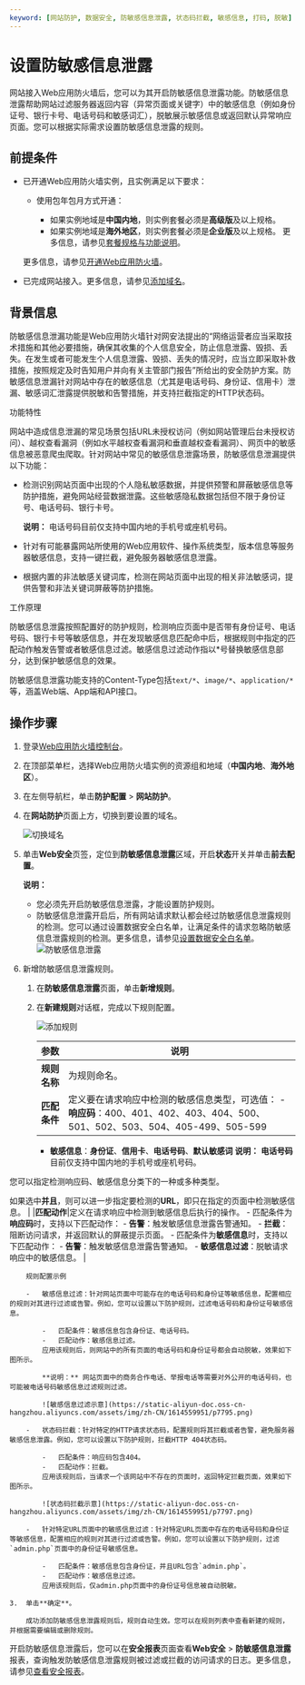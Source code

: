 ```yaml
---
keyword: [网站防护, 数据安全, 防敏感信息泄露, 状态码拦截, 敏感信息, 打码, 脱敏]
---
```


# 设置防敏感信息泄露

网站接入Web应用防火墙后，您可以为其开启防敏感信息泄露功能。防敏感信息泄露帮助网站过滤服务器返回内容（异常页面或关键字）中的敏感信息（例如身份证号、银行卡号、电话号码和敏感词汇），脱敏展示敏感信息或返回默认异常响应页面。您可以根据实际需求设置防敏感信息泄露的规则。

## 前提条件

-   已开通Web应用防火墙实例，且实例满足以下要求：

    -   使用包年包月方式开通：

        -   如果实例地域是**中国内地**，则实例套餐必须是**高级版**及以上规格。
        -   如果实例地域是**海外地区**，则实例套餐必须是**企业版**及以上规格。
        更多信息，请参见[套餐规格与功能说明](/intl.zh-CN/产品简介/套餐规格与功能说明.md)。

    更多信息，请参见[开通Web应用防火墙](/intl.zh-CN/产品定价/开通WAF/开通Web应用防火墙.md)。

-   已完成网站接入。更多信息，请参见[添加域名](/intl.zh-CN/接入WAF/CNAME接入/添加域名.md)。

## 背景信息

防敏感信息泄漏功能是Web应用防火墙针对网安法提出的“网络运营者应当采取技术措施和其他必要措施，确保其收集的个人信息安全，防止信息泄露、毁损、丢失。在发生或者可能发生个人信息泄露、毁损、丢失的情况时，应当立即采取补救措施，按照规定及时告知用户并向有关主管部门报告”所给出的安全防护方案。防敏感信息泄漏针对网站中存在的敏感信息（尤其是电话号码、身份证、信用卡）泄漏、敏感词汇泄露提供脱敏和告警措施，并支持拦截指定的HTTP状态码。

功能特性

网站中造成信息泄漏的常见场景包括URL未授权访问（例如网站管理后台未授权访问）、越权查看漏洞（例如水平越权查看漏洞和垂直越权查看漏洞）、网页中的敏感信息被恶意爬虫爬取。针对网站中常见的敏感信息泄露场景，防敏感信息泄漏提供以下功能：

-   检测识别网站页面中出现的个人隐私敏感数据，并提供预警和屏蔽敏感信息等防护措施，避免网站经营数据泄露。这些敏感隐私数据包括但不限于身份证号、电话号码、银行卡号。

    **说明：** 电话号码目前仅支持中国内地的手机号或座机号码。

-   针对有可能暴露网站所使用的Web应用软件、操作系统类型，版本信息等服务器敏感信息，支持一键拦截，避免服务器敏感信息泄露。
-   根据内置的非法敏感关键词库，检测在网站页面中出现的相关非法敏感词，提供告警和非法关键词屏蔽等防护措施。

工作原理

防敏感信息泄露按照配置好的防护规则，检测响应页面中是否带有身份证号、电话号码、银行卡号等敏感信息，并在发现敏感信息匹配命中后，根据规则中指定的匹配动作触发告警或者敏感信息过滤。敏感信息过滤动作指以\*号替换敏感信息部分，达到保护敏感信息的效果。

防敏感信息泄露功能支持的Content-Type包括`text/*`、`image/*`、`application/*`等，涵盖Web端、App端和API接口。

## 操作步骤

1.  登录[Web应用防火墙控制台](https://yundun.console.aliyun.com/?p=waf)。

2.  在顶部菜单栏，选择Web应用防火墙实例的资源组和地域（**中国内地**、**海外地区**）。

3.  在左侧导航栏，单击**防护配置** \> **网站防护**。

4.  在**网站防护**页面上方，切换到要设置的域名。

    ![切换域名](https://static-aliyun-doc.oss-cn-hangzhou.aliyuncs.com/assets/img/zh-CN/1924559951/p77231.png)

5.  单击**Web安全**页签，定位到**防敏感信息泄露**区域，开启**状态**开关并单击**前去配置**。

    **说明：**

    -   您必须先开启防敏感信息泄露，才能设置防护规则。
    -   防敏感信息泄露开启后，所有网站请求默认都会经过防敏感信息泄露规则的检测。您可以通过设置数据安全白名单，让满足条件的请求忽略防敏感信息泄露规则的检测。更多信息，请参见[设置数据安全白名单](/intl.zh-CN/网站防护配置/防护白名单/设置数据安全白名单.md)。
    ![防敏感信息泄露](https://static-aliyun-doc.oss-cn-hangzhou.aliyuncs.com/assets/img/zh-CN/1614559951/p74237.png)

6.  新增防敏感信息泄露规则。

    1.  在**防敏感信息泄露**页面，单击**新增规则**。

    2.  在**新建规则**对话框，完成以下规则配置。

        ![添加规则](https://static-aliyun-doc.oss-cn-hangzhou.aliyuncs.com/assets/img/zh-CN/1643330061/p74239.png)

        |参数|说明|
        |--|--|
        |**规则名称**|为规则命名。|
        |**匹配条件**|定义要在请求响应中检测的敏感信息类型，可选值：         -   **响应码**：400、401、402、403、404、500、501、502、503、504、405-499、505-599
        -   **敏感信息**：**身份证**、**信用卡**、**电话号码**、**默认敏感词**
**说明：** **电话号码**目前仅支持中国内地的手机号或座机号码。

您可以指定检测响应码、敏感信息分类下的一种或多种类型。

如果选中**并且**，则可以进一步指定要检测的**URL**，即只在指定的页面中检测敏感信息。 |
        |**匹配动作**|定义在请求响应中检测到敏感信息后执行的操作。         -   匹配条件为**响应码**时，支持以下匹配动作：
            -   **告警**：触发敏感信息泄露告警通知。
            -   **拦截**：阻断访问请求，并返回默认的屏蔽提示页面。
        -   匹配条件为**敏感信息**时，支持以下匹配动作：
            -   **告警**：触发敏感信息泄露告警通知。
            -   **敏感信息过滤**：脱敏请求响应中的敏感信息。 |

        规则配置示例

        -   敏感信息过滤：针对网站页面中可能存在的电话号码和身份证等敏感信息，配置相应的规则对其进行过滤或告警。例如，您可以设置以下防护规则，过滤电话号码和身份证号敏感信息。

            -   匹配条件：敏感信息包含身份证、电话号码。
            -   匹配动作：敏感信息过滤。
            应用该规则后，则网站中的所有页面的电话号码和身份证号都会自动脱敏，效果如下图所示。

            **说明：** 网站页面中的商务合作电话、举报电话等需要对外公开的电话号码，也可能被电话号码敏感信息过滤规则过滤。

            ![敏感信息过滤示意](https://static-aliyun-doc.oss-cn-hangzhou.aliyuncs.com/assets/img/zh-CN/1614559951/p7795.png)

        -   状态码拦截：针对特定的HTTP请求状态码，配置规则将其拦截或者告警，避免服务器敏感信息泄露。例如，您可以设置以下防护规则，拦截HTTP 404状态码。

            -   匹配条件：响应码包含404。
            -   匹配动作：拦截。
            应用该规则后，当请求一个该网站中不存在的页面时，返回特定拦截页面，效果如下图所示。

            ![状态码拦截示意](https://static-aliyun-doc.oss-cn-hangzhou.aliyuncs.com/assets/img/zh-CN/1614559951/p7797.png)

        -   针对特定URL页面中的敏感信息过滤：针对特定URL页面中存在的电话号码和身份证等敏感信息，配置相应的规则对其进行过滤或告警。例如，您可以设置以下防护规则，过滤`admin.php`页面中的身份证号敏感信息。

            -   匹配条件：敏感信息包含身份证，并且URL包含`admin.php`。
            -   匹配动作：敏感信息过滤。
            应用该规则后，仅admin.php页面中的身份证号信息被自动脱敏。

    3.  单击**确定**。

        成功添加防敏感信息泄露规则后，规则自动生效。您可以在规则列表中查看新建的规则，并根据需要编辑或删除规则。


开启防敏感信息泄露后，您可以在**安全报表**页面查看**Web安全** \> **防敏感信息泄露**报表，查询触发防敏感信息泄露规则被过滤或拦截的访问请求的日志。更多信息，请参见[查看安全报表](/intl.zh-CN/.md)。

